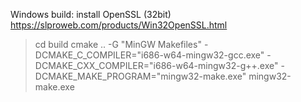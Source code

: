 Windows build:
install OpenSSL (32bit) https://slproweb.com/products/Win32OpenSSL.html 
> cd build
> cmake .. -G "MinGW Makefiles" -DCMAKE_C_COMPILER="i686-w64-mingw32-gcc.exe" -DCMAKE_CXX_COMPILER="i686-w64-mingw32-g++.exe" -DCMAKE_MAKE_PROGRAM="mingw32-make.exe"
> mingw32-make.exe